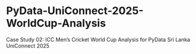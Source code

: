 # PyData-UniConnect-2025-WorldCup-Analysis
Case Study 02: ICC Men’s Cricket World Cup Analysis for PyData Sri Lanka UniConnect 2025
